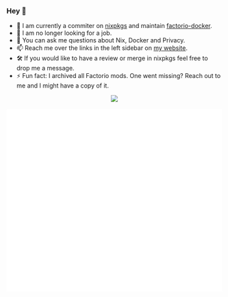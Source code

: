 ### Hey :wave:

- :telescope: I am currently a commiter on [nixpkgs](https://github.com/NixOS/nixpkgs/) and maintain [factorio-docker](https://github.com/factoriotools/factorio-docker/).
- :thinking: I am no longer looking for a job.
- :thought_balloon: You can ask me questions about Nix, Docker and Privacy.
- :mailbox: Reach me over the links in the left sidebar on [my website](https://supersandro.de/).
- :hammer_and_wrench: If you would like to have a review or merge in nixpkgs feel free to drop me a message.
- :zap: Fun fact: I archived all Factorio mods. One went missing? Reach out to me and I might have a copy of it.

<p align="center">
  <a href="https://github.com/SuperSandro2000/">
    <img src="https://github-readme-stats.vercel.app/api?username=SuperSandro2000&include_all_commits=true&show_icons=true&bg_color=232627&text_color=ffffd7&icon_color=af5f5f&title_color=ff557f" />
  </a>
</p>     

<p align="center">
  <a href="https://github.com/SuperSandro2000/">
    <img src="https://raw.githubusercontent.com/SuperSandro2000/SuperSandro2000/master/github-metrics.svg" />
  </a>
</p>     
